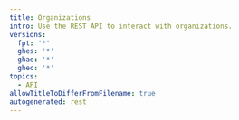 ```yaml
---
title: Organizations
intro: Use the REST API to interact with organizations.
versions:
  fpt: '*'
  ghes: '*'
  ghae: '*'
  ghec: '*'
topics:
  - API
allowTitleToDifferFromFilename: true
autogenerated: rest
---
```




<!-- Content after this section is automatically generated -->
